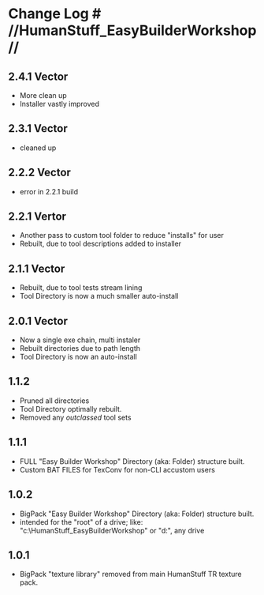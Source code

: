 # Change Log # //HumanStuff_EasyBuilderWorkshop//

## 2.4.1 Vector
- More clean up
- Installer vastly improved
## 2.3.1 Vector
- cleaned up
## 2.2.2 Vector
- error in 2.2.1 build
## 2.2.1 Vertor
- Another pass to custom tool folder to reduce "installs" for user
- Rebuilt, due to tool descriptions added to installer 
## 2.1.1 Vector
- Rebuilt, due to tool tests stream lining 
- Tool Directory is now a much smaller auto-install
## 2.0.1 Vector
- Now a single exe chain, multi instaler
- Rebuilt directories due to path length 
- Tool Directory is now an auto-install
## 1.1.2
- Pruned all directories 
- Tool Directory optimally rebuilt.
- Removed any _outclassed_ tool sets
## 1.1.1
- FULL "Easy Builder Workshop" Directory (aka: Folder) structure built.
- Custom BAT FILES for TexConv for non-CLI accustom users
## 1.0.2
- BigPack "Easy Builder Workshop" Directory (aka: Folder) structure built.
- intended for the "root" of a drive; like: "c:\HumanStuff_EasyBuilderWorkshop" or "d:\", any drive
## 1.0.1
- BigPack "texture library" removed from main HumanStuff TR texture pack.
